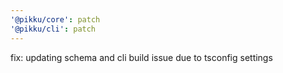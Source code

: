 ```yaml
---
'@pikku/core': patch
'@pikku/cli': patch
---
```


fix: updating schema and cli build issue due to tsconfig settings
